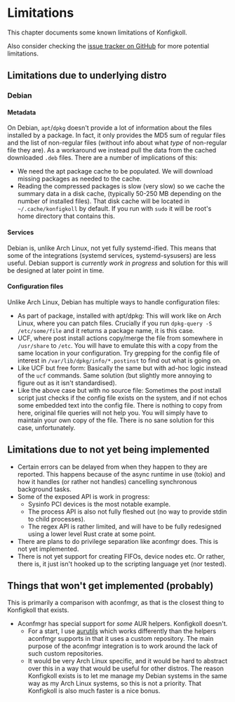 # Limitations

This chapter documents some known limitations of Konfigkoll.

Also consider checking the
[issue tracker on GitHub](https://github.com/VorpalBlade/paketkoll/issues)
for more potential limitations.

## Limitations due to underlying distro

### Debian

#### Metadata

On Debian, `apt`/`dpkg` doesn't provide a lot of information about the files
installed by a package. In fact, it only provides the MD5 sum of regular files
and the list of non-regular files (without info about what *type* of non-regular
file they are). As a workaround we instead pull the data from the cached downloaded
`.deb` files. There are a number of implications of this:

* We need the apt package cache to be populated. We will download missing packages
  as needed to the cache.
* Reading the compressed packages is slow (very slow) so we cache the summary
  data in a disk cache, (typically 50-250 MB depending on the number of
  installed files). That disk cache will be located in `~/.cache/konfigkoll` by
  default. If you run with `sudo` it will be root's home directory that contains
  this.

#### Services

Debian is, unlike Arch Linux, not yet fully systemd-ified. This means that some
of the integrations (systemd services, systemd-sysusers) are less useful. Debian
support is *currently work in progress* and solution for this will be designed
at later point in time.

#### Configuration files

Unlike Arch Linux, Debian has multiple ways to handle configuration files:

* As part of package, installed with apt/dpkg: This will work like on Arch Linux,
  where you can patch files. Crucially if you run `dpkg-query -S /etc/some/file`
  and it returns a package name, it is this case.
* UCF, where post install actions copy/merge the file from somewhere in
  `/usr/share` to `/etc`. You will have to emulate this with a copy from the
  same location in your configuration. Try grepping for the config file of
  interest in `/var/lib/dpkg/info/*.postinst` to find out what is going on.
* Like UCF but free form: Basically the same but with ad-hoc logic instead of
  the `ucf` commands. Same solution (but slightly more annoying to figure out
  as it isn't standardised).
* Like the above case but with no source file: Sometimes the post install script
  just checks if the config file exists on the system, and if not echos some
  embedded text into the config file. There is nothing to copy from here,
  original file queries will not help you. You will simply have to maintain your
  own copy of the file. There is no sane solution for this case, unfortunately.

## Limitations due to not yet being implemented

* Certain errors can be delayed from when they happen to they are reported.
  This happens because of the async runtime in use (tokio) and how it handles
  (or rather not handles) cancelling synchronous background tasks.
* Some of the exposed API is work in progress:
  * Sysinfo PCI devices is the most notable example.
  * The process API is also not fully fleshed out (no way to provide stdin
    to child processes).
  * The regex API is rather limited, and will have to be fully redesigned using
    a lower level Rust crate at some point.
* There are plans to do privilege separation like aconfmgr does. This is not yet
  implemented.
* There is not yet support for creating FIFOs, device nodes etc. Or rather, there is,
  it just isn't hooked up to the scripting language yet (nor tested).

## Things that won't get implemented (probably)

This is primarily a comparison with aconfmgr, as that is the closest thing to
Konfigkoll that exists.

* Aconfmgr has special support for *some* AUR helpers. Konfigkoll doesn't.
  * For a start, I use [aurutils] which works differently than the helpers
    aconfmgr supports in that it uses a custom repository. The main purpose
    of the aconfmgr integration is to work around the lack of such custom
    repositories.
  * It would be very Arch Linux specific, and it would be hard to abstract
    over this in a way that would be useful for other distros. The reason
    Konfigkoll exists is to let me manage my Debian systems in the same way
    as my Arch Linux systems, so this is not a priority. That Konfigkoll is
    also much faster is a nice bonus.

[aurutils]: https://github.com/aurutils/aurutils

